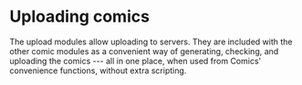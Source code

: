 # Uploading comics

The upload modules allow uploading to servers. They are included with the
other comic modules as a convenient way of generating, checking, and
uploading the comics --- all in one place, when used from Comics'
convenience functions, without extra scripting.
